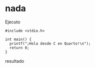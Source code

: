 # nada

Ejecuto

```{r, engine='c', echo=TRUE}
#include <stdio.h>

int main() {
  printf("¡Hola desde C en Quarto!\n");
  return 0;
}
```

resultado